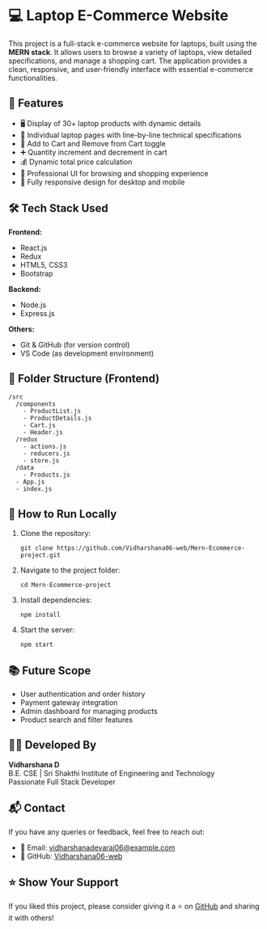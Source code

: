 # 💻 Laptop E-Commerce Website

This project is a full-stack e-commerce website for laptops, built using the **MERN stack**. It allows users to browse a variety of laptops, view detailed specifications, and manage a shopping cart. The application provides a clean, responsive, and user-friendly interface with essential e-commerce functionalities.

## 📌 Features

- 🖥️ Display of 30+ laptop products with dynamic details
- 📄 Individual laptop pages with line-by-line technical specifications
- 🛒 Add to Cart and Remove from Cart toggle
- ➕ Quantity increment and decrement in cart
- 💰 Dynamic total price calculation
- 🧾 Professional UI for browsing and shopping experience
- 📱 Fully responsive design for desktop and mobile

## 🛠️ Tech Stack Used

**Frontend:**
- React.js
- Redux
- HTML5, CSS3
- Bootstrap

**Backend:**
- Node.js
- Express.js

**Others:**
- Git & GitHub (for version control)
- VS Code (as development environment)

## 📂 Folder Structure (Frontend)

```
/src
  /components
    - ProductList.js
    - ProductDetails.js
    - Cart.js
    - Header.js
  /redux
    - actions.js
    - reducers.js
    - store.js
  /data
    - Products.js
  - App.js
  - index.js
```

## 🚀 How to Run Locally

1. Clone the repository:

   ```
   git clone https://github.com/Vidharshana06-web/Mern-Ecommerce-project.git
   ```

2. Navigate to the project folder:

   ```
   cd Mern-Ecommerce-project
   ```

3. Install dependencies:

   ```
   npm install
   ```

4. Start the server:

   ```
   npm start
   ```

## 📚 Future Scope

- User authentication and order history
- Payment gateway integration
- Admin dashboard for managing products
- Product search and filter features

## 👩‍💻 Developed By

**Vidharshana D**  
B.E. CSE | Sri Shakthi Institute of Engineering and Technology  
Passionate Full Stack Developer

## 📬 Contact

If you have any queries or feedback, feel free to reach out:

- 📧 Email: vidharshanadevaraj06@example.com
- 🔗 GitHub: [Vidharshana06-web](https://github.com/Vidharshana06-web)

## ⭐ Show Your Support

If you liked this project, please consider giving it a ⭐ on [GitHub](https://github.com/Vidharshana06-web/Mern-Ecommerce-project) and sharing it with others!
